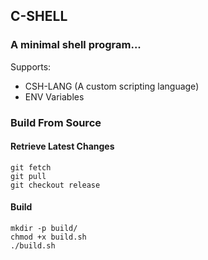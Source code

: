 ## C-SHELL

### A minimal shell program...


Supports:
- CSH-LANG (A custom scripting language)
- ENV Variables


### Build From Source

#### Retrieve Latest Changes
```
git fetch
git pull
git checkout release
```

#### Build
```
mkdir -p build/
chmod +x build.sh
./build.sh
```
